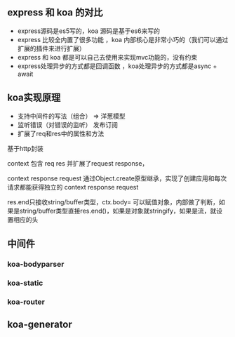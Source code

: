 ## express 和 koa 的对比
+ express源码是es5写的，koa 源码是基于es6来写的
+ express 比较全内置了很多功能 ，koa 内部核心是非常小巧的（我们可以通过扩展的插件来进行扩展）
+ express 和 koa 都是可以自己去使用来实现mvc功能的，没有约束
+ express处理异步的方式都是回调函数 ，koa处理异步的方式都是async + await

## koa实现原理
+ 支持中间件的写法（组合） => 洋葱模型
+ 监听错误（对错误的监听） 发布订阅
+ 扩展了req和res中的属性和方法

基于http封装 

context 包含 req res 并扩展了request response，

context response request 通过Object.create原型继承，实现了创建应用和每次请求都能获得独立的 context response request 

res.end只接收string/buffer类型，ctx.body= 可以赋值对象，内部做了判断，如果是string/buffer类型直接res.end()，如果是对象就stringify，如果是流，就设置相应的头

## 中间件
### koa-bodyparser
### koa-static
### koa-router
## koa-generator
